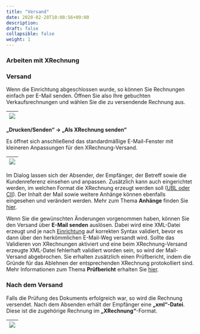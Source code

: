 ```yaml
---
title: "Versand"
date: 2020-02-28T10:08:56+09:00
description: 
draft: false
collapsible: false
weight: 1
---
```

### Arbeiten mit XRechnung

### Versand

Wenn die Einrichtung abgeschlossen wurde, so können Sie Rechnungen einfach per E-Mail senden. Öffnen Sie also Ihre gebuchten Verkaufsrechnungen und wählen Sie die zu versendende Rechnung aus.

|![](images/XRechnung/XRechnungScreenshot3.PNG)|
|-|
 
**„Drucken/Senden“ -> „Als XRechnung senden“**

Es öffnet sich anschließend das standardmäßige E-Mail-Fenster mit kleineren Anpassungen für den XRechnung-Versand.

|![](images/apps/XRechnung/de/sending-dialog.png)|
|-|

Im Dialog lassen sich der Absender, der Empfänger, der Betreff sowie die Kundenreferenz einsehen und anpassen.
Zusätzlich kann auch eingerichtet werden, im welchen Format die XRechnung erzeugt werden soll ([UBL oder CII](de-de/apps/xrechnung/first-steps/setup/base-setup#xrechnung-syntax)).
Der Inhalt der Mail sowie weitere Anhänge können ebenfalls eingesehen und verändert werden.
Mehr zum Thema **Anhänge** finden Sie [hier](de-de/apps/xrechnung/working-with-xrechnung/attachments).

Wenn Sie die gewünschten Änderungen vorgenommen haben, können Sie den Versand über **E-Mail senden** auslösen.
Dabei wird eine XML-Datei erzeugt und je nach [Einrichtung](/de-de/apps/xrechnung/first-steps/setup/base-setup/) auf korrekten Syntax validiert, bevor es dann über den herkömmlichen E-Mail-Weg versandt wird.
Sollte das Validieren von XRechnungen aktiviert und eine beim XRechnung-Versand erzeugte XML-Datei fehlerhaft validiert worden sein,
so wird der Mail-Versand abgebrochen. Sie erhalten zusätzlich einen Prüfbericht, indem die Gründe für das Ablehnen der entsprechenden XRechnung protokolliert sind. Mehr Informationen zum Thema **Prüfbericht** erhalten Sie [hier](/de-de/apps/xrechnung/working-with-xrechnung/negative-xrechnung/).

### Nach dem Versand

Falls die Prüfung des Dokuments erfolgreich war, so wird die Rechnung versendet.
Nach dem Absenden erhält der Empfänger eine **„xml“-Datei**. Diese ist die zugehörige Rechnung im **„XRechnung“**-Format.

|![](images/XRechnung/xrechnungemail.png)|
|-|